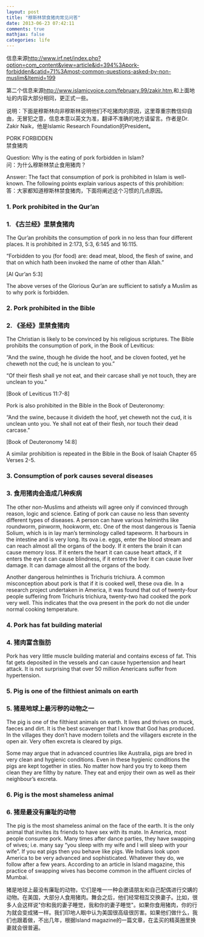 ```yaml
---
layout: post
title: "穆斯林禁食猪肉常见问答"
date: 2013-06-23 07:42:11
comments: true
mathjax: false
categories: life
---
```

信息来源<http://www.irf.net/index.php?option=com_content&view=article&id=394%3Apork-forbidden&catid=71%3Amost-common-questions-asked-by-non-muslim&Itemid=199>

第二个信息来源<http://www.islamicvoice.com/february.99/zakir.htm>,和上面地址的内容大部分相同，更正式一些。

说明：下面是穆斯林向非穆斯林说明他们不吃猪肉的原因，这里尊重宗教信仰自由，无冒犯之意，信息本意以英文为准，翻译不准确的地方请留言。作者是Dr. Zakir Naik，他是Islamic Research Foundation的President。

PORK FORBIDDEN  
禁食猪肉

Question:
Why is the eating of pork forbidden in Islam?  
问：为什么穆斯林禁止食用猪肉？

Answer:
The fact that consumption of pork is prohibited in Islam is well-known. The following points explain various aspects of this prohibition:  
答：大家都知道穆斯林禁食猪肉，下面将阐述这个习惯的几点原因。

<!--more-->

### 1. Pork prohibited in the Qur’an
### 1. 《古兰经》里禁食猪肉
The Qur’an prohibits the consumption of pork in no less than four different places. It is prohibited in 2:173, 5:3, 6:145 and 16:115.

“Forbidden to you (for food) are: dead meat, blood, the flesh of swine, and that on which hath been invoked the name of other than Allah.”

[Al Qur’an 5:3]

The above verses of the Glorious Qur’an are sufficient to satisfy a Muslim as to why pork is forbidden.

### 2. Pork prohibited in the Bible
### 2. 《圣经》里禁食猪肉
The Christian is likely to be convinced by his religious scriptures. The Bible prohibits the consumption of pork, in the Book of Leviticus:

“And the swine, though he divide the hoof, and be cloven footed, yet he cheweth not the cud; he is unclean to you.”

“Of their flesh shall ye not eat, and their carcase shall ye not touch, they are unclean to you.”

[Book of Leviticus 11:7-8]

Pork is also prohibited in the Bible in the Book of Deuteronomy:

“And the swine, because it divideth the hoof, yet cheweth not the cud, it is unclean unto you. Ye shall not eat of their flesh, nor touch their dead carcase.”

[Book of Deuteronomy 14:8]

A similar prohibition is repeated in the Bible in the Book of Isaiah Chapter 65 Verses 2-5.

### 3. Consumption of pork causes several diseases
### 3. 食用猪肉会造成几种疾病
The other non-Muslims and atheists will agree only if convinced through reason, logic and science. Eating of pork can cause no less than seventy different types of diseases. A person can have various helminths like roundworm, pinworm, hookworm, etc. One of the most dangerous is Taenia Solium, which is in lay man’s terminology called tapeworm. It harbours in the intestine and is very long. Its ova i.e. eggs, enter the blood stream and can reach almost all the organs of the body. If it enters the brain it can cause memory loss. If it enters the heart it can cause heart attack, if it enters the eye it can cause blindness, if it enters the liver it can cause liver damage. It can damage almost all the organs of the body.

Another dangerous helminthes is Trichuris trichiura. A common misconception about pork is that if it is cooked well, these ova die. In a research project undertaken in America, it was found that out of twenty-four people suffering from Trichuris trichiura, twenty-two had cooked the pork very well. This indicates that the ova present in the pork do not die under normal cooking temperature.

### 4. Pork has fat building material
### 4. 猪肉富含脂肪
Pork has very little muscle building material and contains excess of fat. This fat gets deposited in the vessels and can cause hypertension and heart attack. It is not surprising that over 50 million Americans suffer from hypertension.

### 5. Pig is one of the filthiest animals on earth
### 5. 猪是地球上最污秽的动物之一
The pig is one of the filthiest animals on earth. It lives and thrives on muck, faeces and dirt. It is the best scavenger that I know that God has produced. In the villages they don’t have modern toilets and the villagers excrete in the open air. Very often excreta is cleared by pigs.

Some may argue that in advanced countries like Australia, pigs are bred in very clean and hygienic conditions. Even in these hygienic conditions the pigs are kept together in sties. No matter how hard you try to keep them clean they are filthy by nature. They eat and enjoy their own as well as their neighbour’s excreta.

### 6. Pig is the most shameless animal
### 6. 猪是最没有廉耻的动物
The pig is the most shameless animal on the face of the earth. It is the only animal that invites its friends to have sex with its mate. In America, most people consume pork. Many times after dance parties, they have swapping of wives; i.e. many say “you sleep with my wife and I will sleep with your wife”. If you eat pigs then you behave like pigs. We Indians look upon America to be very advanced and sophisticated. Whatever they do, we follow after a few years. According to an article in Island magazine, this practice of swapping wives has become common in the affluent circles of Mumbai.

猪是地球上最没有廉耻的动物，它们是唯一一种会邀请朋友和自己配偶进行交媾的动物。在美国，大部分人食用猪肉。舞会之后，他们经常相互交换妻子。比如，很多人会这样说"你和我的妻子睡觉，我和你的妻子睡觉"。如果你食用猪肉，你的行为就会变成猪一样。我们印地人眼中认为美国很高级很厉害。如果他们做什么，我们也跟着做，不出几年，根据Island magazine的一篇文章，在孟买的精英圈里换妻就会很普遍。

